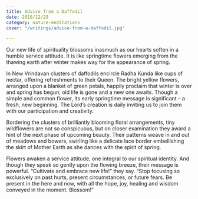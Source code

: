 ```yaml
---
title: Advice from a Daffodil
date: 2018/12/29
category: nature-meditations
cover: "/writings/advice-from-a-daffodil.jpg"

---
```

Our new life of spirituality blossoms inasmuch as our hearts soften in a humble service attitude. It is like springtime flowers emerging from the thawing earth after winter makes way for the appearance of spring.

In New Vrindavan clusters of daffodils encircle Radha Kunda like cups of nectar, offering refreshments to their Queen. The bright yellow flowers, arranged upon a blanket of green petals, happily proclaim that winter is over and spring has begun; old life is gone and a new one awaits. Though a simple and common flower, its early springtime message is significant – a fresh, new beginning. The Lord’s creation is daily inviting us to join them with our participation and creativity.

Bordering the clusters of brilliantly blooming floral arrangements, tiny wildflowers are not so conspicuous, but on closer examination they award a hint of the next phase of upcoming beauty. Their patterns weave in and out of meadows and bowers, swirling like a delicate lace border embellishing the skirt of Mother Earth as she dances with the spirit of spring.

Flowers awaken a service attitude, one integral to our spiritual identity. And though they speak so gently upon the flowing breeze, their message is powerful. “Cultivate and embrace new life!” they say. “Stop focusing so exclusively on past hurts, present circumstances, or future fears. Be present in the here and now, with all the hope, joy, healing and wisdom conveyed in the moment. Blossom!”